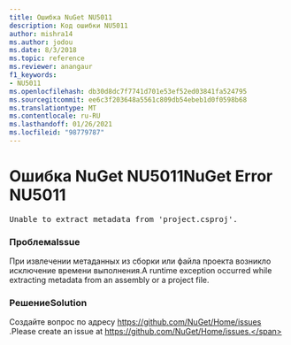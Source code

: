 ```yaml
---
title: Ошибка NuGet NU5011
description: Код ошибки NU5011
author: mishra14
ms.author: jodou
ms.date: 8/3/2018
ms.topic: reference
ms.reviewer: anangaur
f1_keywords:
- NU5011
ms.openlocfilehash: db30d8dc7f7741d701e53ef52ed03841fa524795
ms.sourcegitcommit: ee6c3f203648a5561c809db54ebeb1d0f0598b68
ms.translationtype: MT
ms.contentlocale: ru-RU
ms.lasthandoff: 01/26/2021
ms.locfileid: "98779787"
---
```

# <a name="nuget-error-nu5011"></a><span data-ttu-id="ccea1-103">Ошибка NuGet NU5011</span><span class="sxs-lookup"><span data-stu-id="ccea1-103">NuGet Error NU5011</span></span>
<pre>Unable to extract metadata from 'project.csproj'.</pre>

### <a name="issue"></a><span data-ttu-id="ccea1-104">Проблема</span><span class="sxs-lookup"><span data-stu-id="ccea1-104">Issue</span></span>

<span data-ttu-id="ccea1-105">При извлечении метаданных из сборки или файла проекта возникло исключение времени выполнения.</span><span class="sxs-lookup"><span data-stu-id="ccea1-105">A runtime exception occurred while extracting metadata from an assembly or a project file.</span></span>


### <a name="solution"></a><span data-ttu-id="ccea1-106">Решение</span><span class="sxs-lookup"><span data-stu-id="ccea1-106">Solution</span></span>

<span data-ttu-id="ccea1-107">Создайте вопрос по адресу https://github.com/NuGet/Home/issues .</span><span class="sxs-lookup"><span data-stu-id="ccea1-107">Please create an issue at https://github.com/NuGet/Home/issues.</span></span>

